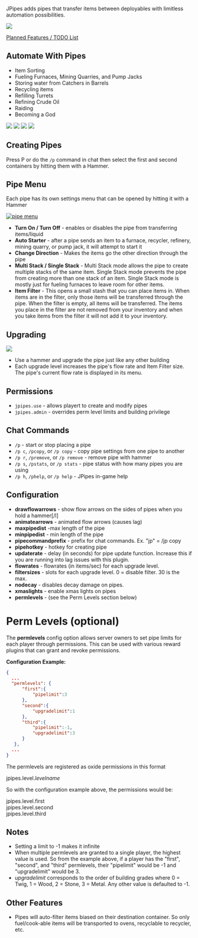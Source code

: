 JPipes adds pipes that transfer items between deployables with limitless automation possibilities.

![](https://i.imgur.com/BeYWVPO.png?1)

[Planned Features / TODO List](https://trello.com/b/oXiOcmBo)

## Automate With Pipes

* Item Sorting
* Fueling Furnaces, Mining Quarries, and Pump Jacks
* Storing water from Catchers in Barrels
* Recycling items
* Refilling Turrets
* Refining Crude Oil
* Raiding
* Becoming a God

[![](https://i.imgur.com/4M8rCKjt.jpg)](https://i.imgur.com/4M8rCKj.jpg)
[![](https://i.imgur.com/jioPhalt.jpg)](https://i.imgur.com/jioPhal.jpg)
[![](https://i.imgur.com/SxVYu2Rt.jpg)](https://i.imgur.com/SxVYu2R.jpg)
[![](https://i.imgur.com/xD5GmFEt.jpg)](https://i.imgur.com/xD5GmFE.jpg)

## Creating Pipes

Press P or do the `/p` command in chat then select the first and second containers by hitting them with a Hammer.

## Pipe Menu

Each pipe has its own settings menu that can be opened by hitting it with a Hammer

[![pipe menu](https://i.imgur.com/mSK2miqt.jpg?11)](https://i.imgur.com/mSK2miq.jpg)

* **Turn On / Turn Off** - enables or disables the pipe from transferring items/liquid
* **Auto Starter** - after a pipe sends an item to a furnace, recycler, refinery, mining quarry, or pump jack, it will attempt to start it
* **Change Direction** - Makes the items go the other direction through the pipe
* **Multi Stack / Single Stack** - Multi Stack mode allows the pipe to create multiple stacks of the same item.  Single Stack mode prevents the pipe from creating more than one stack of an item.  Single Stack mode is mostly just for fueling furnaces to leave room for other items.
* **Item Filter** - This opens a small stash that you can place items in.  When items are in the filter, only those items will be transferred through the pipe.  When the filter is empty, all items will be transferred.  The items you place in the filter are not removed from your inventory and when you take items from the filter it will not add it to your inventory.

## Upgrading

[![](https://i.imgur.com/aO1bRXit.jpg)](https://i.imgur.com/aO1bRXi.jpg)
* Use a hammer and upgrade the pipe just like any other building
* Each upgrade level increases the pipe's flow rate and Item Filter size.  The pipe's current flow rate is displayed in its menu.

## Permissions

* `jpipes.use` - allows playert to create and modify pipes
* `jpipes.admin` - overrides perm level limits and building privilege

## Chat Commands

* `/p` -  start or stop placing a pipe
* `/p c`, `/pcopy`, or `/p copy` - copy pipe settings from one pipe to another
* `/p r`, `/premove`, or `/p remove` - remove pipe with hammer
* `/p s`, `/pstats`, or `/p stats` - pipe status with how many pipes you are using
* `/p h`, `/phelp`, or `/p help` - JPipes in-game help

## Configuration

* **drawflowarrows** - show flow arrows on the sides of pipes when you hold a hammer[/I]
* **animatearrows** - animated flow arrows (causes lag)
* **maxpipedist** -max length of the pipe
* **minpipedist** - min length of the pipe
* **pipecommandprefix** - prefix for chat commands. Ex. "jp" = /jp copy
* **pipehotkey** - hotkey for creating pipe
* **updaterate** - delay (in seconds) for pipe update function.  Increase this if you are running into lag issues with this plugin.
* **flowrates** - flowrates (in items/sec) for each upgrade level.
* **filtersizes** - slots for each upgrade level.  0 = disable filter. 30 is the max.
* **nodecay** - disables decay damage on pipes.
* **xmaslights** - enable xmas lights on pipes
* **permlevels** - (see the Perm Levels section below)

# Perm Levels (optional)

The **permlevels** config option allows server owners to set pipe limits for each player through permissions.  This can be used with various reward plugins that can grant and revoke permissions.

**Configuration Example:**
```json
{
  ...
  "permlevels": {
      "first":{
          "pipelimit":3
      },
      "second":{
          "upgradelimit":1
      },
      "third":{
          "pipelimit":-1,
          "upgradelimit":3
      }
   },
  ...
}
```

The permlevels are registered as oxide permissions in this format  

jpipes.level.*levelname*
    
So with the configuration example above, the permissions would be:

jpipes.level.first  
jpipes.level.second  
jpipes.level.third

## Notes

* Setting a limit to -1 makes it infinite
* When multiple permlevels are granted to a single player, the highest value is used.  So from the example above, if a player has the "first", "second", and "third" permlevels, their "pipelimit" would be -1 and "upgradelimit" would be 3.
* *upgradelimit* corresponds to the order of building grades where 0 = Twig, 1 = Wood, 2 = Stone, 3 = Metal.  Any other value is defaulted to -1.

## Other Features

* Pipes will auto-filter items biased on their destination container.  So only fuel/cook-able items will be transported to ovens, recyclable to recycler, etc.
